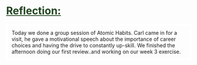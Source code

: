 <html lang="en">

<head>
    <meta charset="UTF-8">
    <meta name="viewport" content="width=device-width, initial-scale=1.0">
    <link href="styles.css" rel="stylesheet" type="text/css">

<h1>Reflection:</h1>
</head>

<body>
   
<style>
    h1 {
        text-decoration: underline;
        color: #224520;
    }
    p {
        border: 5px solid white;
        padding: 10px 10px;
    }
</style>
<p>Today we done a group session of Atomic Habits. Carl came in for a visit, he gave a motivational speech about the importance of career choices and having the drive to constantly up-skill. We finished the afternoon doing our first review..and working on our week 3 exercise.</p>



</body>
